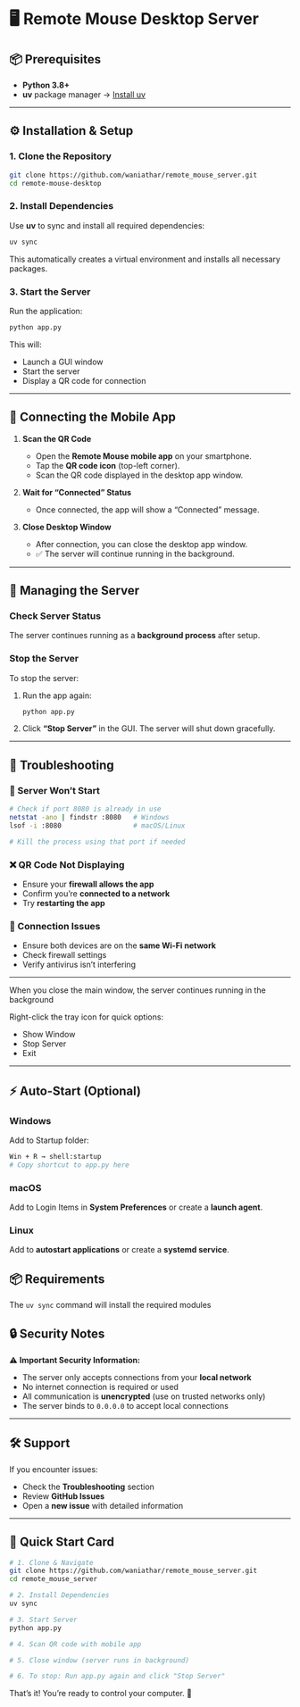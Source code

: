 # 🖥️ Remote Mouse Desktop Server

## 📦 Prerequisites

- **Python 3.8+**
- **uv** package manager → [Install uv](https://github.com/astral-sh/uv)

---

## ⚙️ Installation & Setup

### 1. Clone the Repository

```bash
git clone https://github.com/waniathar/remote_mouse_server.git
cd remote-mouse-desktop
```

### 2. Install Dependencies

Use **uv** to sync and install all required dependencies:

```bash
uv sync
```

This automatically creates a virtual environment and installs all necessary packages.

### 3. Start the Server

Run the application:

```bash
python app.py
```

This will:
- Launch a GUI window
- Start the server
- Display a QR code for connection

---

## 📱 Connecting the Mobile App

1. **Scan the QR Code**
   - Open the **Remote Mouse mobile app** on your smartphone.
   - Tap the **QR code icon** (top-left corner).
   - Scan the QR code displayed in the desktop app window.

2. **Wait for “Connected” Status**
   - Once connected, the app will show a “Connected” message.

3. **Close Desktop Window**
   - After connection, you can close the desktop app window.
   - ✅ The server will continue running in the background.

---

## 🧠 Managing the Server

### Check Server Status
The server continues running as a **background process** after setup.

### Stop the Server
To stop the server:

1. Run the app again:

   ```bash
   python app.py
   ```

2. Click **“Stop Server”** in the GUI.
   The server will shut down gracefully.

---

## 🧩 Troubleshooting

### 🛑 Server Won’t Start

```bash
# Check if port 8080 is already in use
netstat -ano | findstr :8080   # Windows
lsof -i :8080                  # macOS/Linux

# Kill the process using that port if needed
```

### ❌ QR Code Not Displaying
- Ensure your **firewall allows the app**
- Confirm you’re **connected to a network**
- Try **restarting the app**

### 📶 Connection Issues
- Ensure both devices are on the **same Wi-Fi network**
- Check firewall settings
- Verify antivirus isn’t interfering

---


When you close the main window, the server continues running in the background

Right-click the tray icon for quick options:
- Show Window
- Stop Server
- Exit

---

## ⚡ Auto-Start (Optional)

### Windows
Add to Startup folder:

```bash
Win + R → shell:startup
# Copy shortcut to app.py here
```

### macOS
Add to Login Items in **System Preferences** or create a **launch agent**.

### Linux
Add to **autostart applications** or create a **systemd service**.



## 📦 Requirements

The `uv sync` command will install the required modules


## 🔒 Security Notes

⚠️ **Important Security Information:**

- The server only accepts connections from your **local network**
- No internet connection is required or used
- All communication is **unencrypted** (use on trusted networks only)
- The server binds to `0.0.0.0` to accept local connections

---

## 🛠️ Support

If you encounter issues:
- Check the **Troubleshooting** section
- Review **GitHub Issues**
- Open a **new issue** with detailed information

---

## 🚀 Quick Start Card

```bash
# 1. Clone & Navigate
git clone https://github.com/waniathar/remote_mouse_server.git
cd remote_mouse_server

# 2. Install Dependencies
uv sync

# 3. Start Server
python app.py

# 4. Scan QR code with mobile app

# 5. Close window (server runs in background)

# 6. To stop: Run app.py again and click "Stop Server"
```

That’s it! You’re ready to control your computer. 🎉
